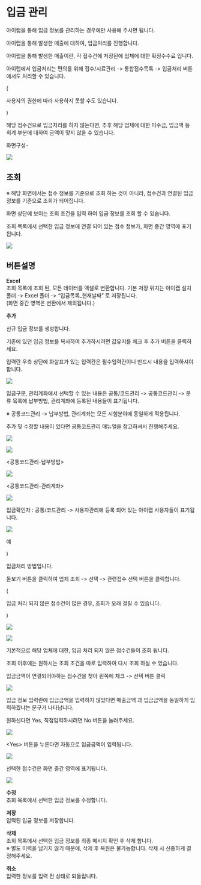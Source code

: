 # 입금 관리

아이랩을 통해 입금 정보를 관리하는 경우에만 사용해 주시면 됩니다.

아이랩을 통해 발생한 매출에 대하여, 입금처리를 진행합니다.

아이랩을 통해 발생한 매출이란, 각 접수건에 저장된에 업체에 대한 확정수수료 입니다.

아이랩에서 입금처리는 편의를 위해 접수/시료관리 -&gt; 통합접수목록 -&gt; 입금처리 버튼에서도 처리할 수 있습니다.

\(

사용자의 권한에 따라 사용하지 못할 수도 있습니다.

\)

해당 접수건으로 입금처리를 하지 않는다면, 추후 해당 업체에 대한 미수금, 입금액 등 회계 부분에 대하여 금액이 맞지 않을 수 있습니다.

화면구성-

![](../.gitbook/assets/000%20%282%29.png)

## 조회

※ 해당 화면에서는 접수 정보를 기준으로 조회 하는 것이 아니라, 접수건과 연결된 입금정보를 기준으로 조회가 되어집니다.

화면 상단에 보이는 조회 조건을 입력 하여 입금 정보를 조회 할 수 있습니다.

조회 목록에서 선택한 입금 정보에 연결 되어 있는 접수 정보가, 화면 중간 영역에 표기됩니다.

![](../.gitbook/assets/001%20%282%29.png)

## 버튼설명

**Excel**  
조회 목록에 조회 된, 모든 데이터를 엑셀로 변환합니다. 기본 저장 위치는 아이랩 설치 폴더 -&gt; Excel 폴더 -&gt; “입금목록\_현재날짜” 로 저장됩니다.  
\(화면 중간 영역은 변환에서 제외됩니다.\)

**추가**

신규 입금 정보를 생성합니다.

기존에 있던 입금 정보를 복사하여 추가하시려면 값유지를 체크 후 추가 버튼을 클릭하세요.

입력란 우측 상단에 화살표가 있는 입력칸은 필수입력칸이니 반드시 내용을 입력하셔야합니다.

![](../.gitbook/assets/003%20%285%29.png)

입금구분, 관리계좌에서 선택할 수 있는 내용은 공통/코드관리 -&gt; 공통코드관리 -&gt; 분류 목록에 납부방법, 관리계좌에 등록된 내용들이 표기됩니다.

※ 공통코드관리 -&gt; 납부방법, 관리계좌는 모든 시험분야에 동일하게 적용됩니다.

추가 및 수정할 내용이 있다면 공통코드관리 매뉴얼을 참고하셔서 진행해주세요.

![](../.gitbook/assets/004%20%284%29.png)

![](../.gitbook/assets/005.png)

&lt;공통코드관리-납부방법&gt;

![](../.gitbook/assets/006-_%20%281%29.png)

&lt;공통코드관리-관리계좌&gt;

![](../.gitbook/assets/007-_%20%282%29.png)

입금확인자 : 공통/코드관리 -&gt; 사용자관리에 등록 되어 있는 아이랩 사용자들이 표기됩니다.

![](../.gitbook/assets/008%20%281%29.png)

예

\)

입금처리 방법입니다.

돋보기 버튼을 클릭하여 업체 조회 -&gt; 선택 -&gt; 관련접수 선택 버튼을 클릭합니다.

\(

입금 처리 되지 않은 접수건이 많은 경우, 조회가 오래 걸릴 수 있습니다.

\)

![](../.gitbook/assets/009-2.png)

![](../.gitbook/assets/010%20%283%29.png)

기본적으로 해당 업체에 대한, 입금 처리 되지 않은 접수건들이 조회 됩니다.

조회 이후에는 원하시는 조회 조건을 따로 입력하여 다시 조회 하실 수 있습니다.

입금금액이 연결되어야하는 접수건을 찾아 왼쪽에 체크 -&gt; 선택 버튼 클릭

![](../.gitbook/assets/011%20%286%29.png)

입금 정보 입력란에 입금금액을 입력하지 않았다면 매출금액 과 입금금액을 동일하게 입력하겠냐는 문구가 나타납니다.

원하신다면 Yes, 직접입력하시려면 No 버튼을 눌러주세요.

![](../.gitbook/assets/012%20%283%29.png)

&lt;Yes&gt; 버튼을 누른다면 자동으로 입금금액이 입력됩니다.

![](../.gitbook/assets/013%20%282%29.png)

선택한 접수건은 화면 중간 영역에 표기됩니다.

![](../.gitbook/assets/014%20%283%29.png)

**수정**  
조회 목록에서 선택한 입금 정보를 수정합니다.

**저장**  
입력된 입금 정보를 저장합니다.

**삭제**  
조회 목록에서 선택한 입금 정보를 최종 메시지 확인 후 삭제 합니다.  
※ 별도 이력을 남기지 않기 때문에, 삭제 후 복원은 불가능합니다. 삭제 시 신중하게 결정해주세요.

**취소**  
입력한 정보를 입력 전 상태로 되돌립니다.

